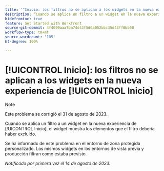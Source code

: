 ```yaml
---
title: '“Inicio: los filtros no se aplican a los widgets en la nueva experiencia de Inicio”'
description: “Cuando se aplica un filtro a un widget en la nueva experiencia de Inicio, el widget muestra los elementos que el filtro debería haber excluido”.
hidefromtoc: true
feature: Get Started with Workfront
source-git-commit: 4f4099aaa7ba74d43f5d6a052bbc35d43ff0bb98
workflow-type: tm+mt
source-wordcount: '105'
ht-degree: 100%

---
```



# [!UICONTROL Inicio]: los filtros no se aplican a los widgets en la nueva experiencia de [!UICONTROL Inicio]

>[!NOTE]
>
>Este problema se corrigió el 31 de agosto de 2023.

Cuando se aplica un filtro a un widget en la nueva experiencia de [!UICONTROL Inicio], el widget muestra los elementos que el filtro debería haber excluido.

Se ha informado de este problema en el entorno de zona protegida personalizado. Los mismos widgets en los entornos de vista previa y producción filtran como estaba previsto.

_Notificado por primera vez el 14 de agosto de 2023._

